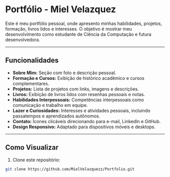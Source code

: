 # Portfólio - Miel Velazquez

Este é meu portfólio pessoal, onde apresento minhas habilidades, projetos, formação, livros lidos e interesses. 
O objetivo é mostrar meu desenvolvimento como estudante de Ciência da Computação e futura desenvolvedora.

---

## Funcionalidades

- **Sobre Mim:** Seção com foto e descrição pessoal.
- **Formação e Cursos:** Exibição de histórico acadêmico e cursos complementares.
- **Projetos:** Lista de projetos com links, imagens e descrições.
- **Livros:** Exibição de livros lidos com resenhas pessoais e notas.
- **Habilidades Interpessoais:** Competências interpessoais como comunicação e trabalho em equipe.
- **Lazer e Curiosidades:** Interesses e atividades pessoais, incluindo passatempos e aprendizados autônomos.
- **Contato:** Ícones clicáveis direcionando para e-mail, LinkedIn e GitHub.
- **Design Responsivo:** Adaptado para dispositivos móveis e desktops.

---

## Como Visualizar

1. Clone este repositório:
```bash
git clone https://github.com/MielVelazquezz/Portfolio.git
